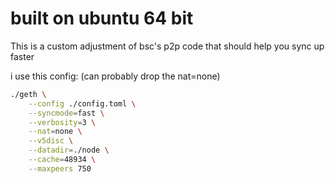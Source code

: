 # built on ubuntu 64 bit

This is a custom adjustment of bsc's p2p code that should help you sync up faster

i use this config: (can probably drop the nat=none)

```bash
./geth \
    --config ./config.toml \
    --syncmode=fast \
    --verbosity=3 \
    --nat=none \
    --v5disc \
    --datadir=./node \
    --cache=48934 \
    --maxpeers 750
```
